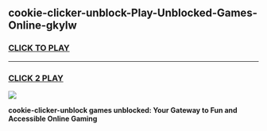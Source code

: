 
## cookie-clicker-unblock-Play-Unblocked-Games-Online-gkylw
<h3>
<a href="https://premium76.site?title=cookie-clicker-unblock&ref=25A">CLICK TO PLAY</a></h3>
<hr>

<h3>
<a href="https://premium76.site?title=cookie-clicker-unblock&ref=25A">CLICK 2 PLAY</a>
  
</h3>

<a href="https://premium76.site?title=cookie-clicker-unblock&ref=25A"><img src="https://clearcache.store/games.png"></a>


**cookie-clicker-unblock games unblocked: Your Gateway to Fun and Accessible Online Gaming**
